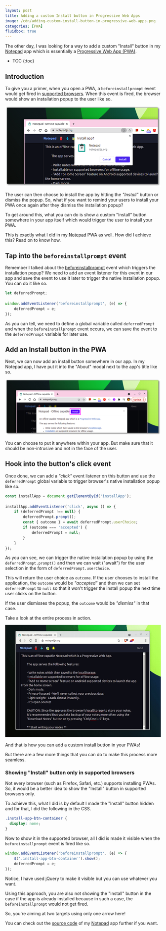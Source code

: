 ```yaml
---
layout: post
title: Adding a custom Install button in Progressive Web Apps
image: /cdn/adding-custom-install-button-in-progressive-web-apps.png
categories: [PWA]
fluidbox: true
---
```


The other day, I was looking for a way to add a custom "Install" button in my [Notepad](https://notepad.js.org/) app which is essentially a [Progressive Web App (PWA)](https://web.dev/progressive-web-apps/).

* TOC
{:toc}

## Introduction

To give you a primer, when you open a PWA, a `beforeinstallprompt` event would get fired in [supported browsers](https://developer.mozilla.org/en-US/docs/Web/API/BeforeInstallPromptEvent#browser_compatibility). When this event is fired, the browser would show an installation popup to the user like so. 

[![Native PWA Popup](/images/native-pwa-popup.png)](/images/native-pwa-popup.png)

The user can then choose to install the app by hitting the *"Install"* button or dismiss the popup. So, what if you want to remind your users to install your PWA once again after they dismiss the installation popup? 

To get around this, what you can do is show a custom "Install" button somewhere in your app itself which would trigger the user to install your PWA.

This is exactly what I did in my [Notepad](https://notepad.js.org/) PWA as well. How did I achieve this? Read on to know how.

## Tap into the `beforeinstallprompt` event

Remember I talked about the [beforeinstallprompt](https://developer.mozilla.org/en-US/docs/Web/API/BeforeInstallPromptEvent) event which triggers the installation popup? We need to add an event listener for this event in our app and save the event to use it later to trigger the native installation popup. You can do it like so.

```js
let deferredPrompt;

window.addEventListener('beforeinstallprompt', (e) => {
    deferredPrompt = e;
});
```

As you can tell, we need to define a global variable called `deferredPrompt` and when the `beforeinstallprompt` event occurs, we can save the event to the `deferredPrompt` variable for later use.

## Add an Install button in the PWA

Next, we can now add an install button somewhere in our app. In my Notepad app, I have put it into the "About" modal next to the app's title like so.

[![](/images/custom-install-button.png)](/images/custom-install-button.png)

You can choose to put it anywhere within your app. But make sure that it should be non-intrusive and not in the face of the user.

## Hook into the button's click event

Once done, we can add a *"click"* event listener on this button and use the `deferredPrompt` global variable to trigger browser's native installation popup like so.

```js
const installApp = document.getElementById('installApp');

installApp.addEventListener('click', async () => {
    if (deferredPrompt !== null) {
        deferredPrompt.prompt();
        const { outcome } = await deferredPrompt.userChoice;
        if (outcome === 'accepted') {
            deferredPrompt = null;
        }
    }
});
```

As you can see, we can trigger the native installation popup by using the `deferredPrompt.prompt()` and then we can wait ("await") for the user selection in the form of `deferredPrompt.userChoice`.

This will return the user choice as `outcome`. If the user chooses to install the application, the `outcome` would be *"accepted"* and then we can set `deferredPrompt` to `null` so that it won't trigger the install popup the next time user clicks on the button.

If the user dismisses the popup, the `outcome` would be *"dismiss"* in that case.

Take a look at the entire process in action.

![Custom Install button in action](/images/custom-install-in-action.gif)

And that is how you can add a custom install button in your PWAs!

But there are a few more things that you can do to make this process more seamless.

### Showing "Install" button only in supported browsers

Not every browser (such as Firefox, Safari, etc.) supports installing PWAs. So, it would be a better idea to show the "Install" button in supported browsers only.

To achieve this, what I did is by default I made the "Install" button hidden and for that, I did the following in the CSS.

```css
.install-app-btn-container {
  display: none;
}
```

Now to show it in the supported browser, all I did is made it visible when the `beforeinstallprompt` event is fired like so.

```js
window.addEventListener('beforeinstallprompt', (e) => {
    $('.install-app-btn-container').show();
    deferredPrompt = e;
});
```

Notice, I have used jQuery to make it visible but you can use whatever you want.

Using this approach, you are also not showing the "Install" button in the case if the app is already installed because in such a case, the `beforeinstallprompt` would not get fired. 

So, you're aiming at two targets using only one arrow here!

You can check out the [source code](https://github.com/amitmerchant1990/notepad) of my [Notepad](https://notepad.js.org/) app further if you want.